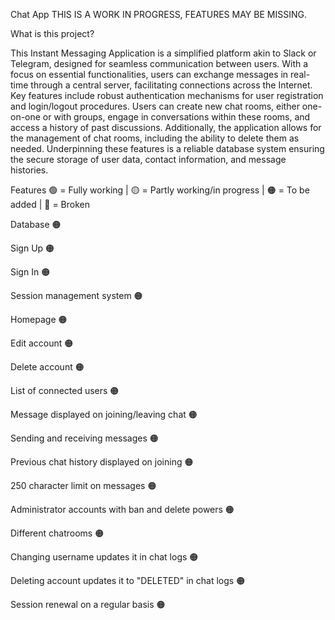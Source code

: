 Chat App
THIS IS A WORK IN PROGRESS, FEATURES MAY BE MISSING.

What is this project?

This Instant Messaging Application is a simplified platform akin to Slack or Telegram, designed for seamless communication between users. With a focus on essential functionalities, users can exchange messages in real-time through a central server, facilitating connections across the Internet. Key features include robust authentication mechanisms for user registration and login/logout procedures. Users can create new chat rooms, either one-on-one or with groups, engage in conversations within these rooms, and access a history of past discussions. Additionally, the application allows for the management of chat rooms, including the ability to delete them as needed. Underpinning these features is a reliable database system ensuring the secure storage of user data, contact information, and message histories.


Features
🟢 = Fully working | 🟡 = Partly working/in progress | 🟠 = To be added | 🔴 = Broken

Database 🟠

Sign Up 🟠

Sign In 🟠

Session management system 🟠

Homepage 🟠

Edit account 🟠

Delete account 🟠

List of connected users 🟠

Message displayed on joining/leaving chat 🟠

Sending and receiving messages 🟠

Previous chat history displayed on joining 🟠

250 character limit on messages 🟠

Administrator accounts with ban and delete powers 🟠

Different chatrooms 🟠

Changing username updates it in chat logs 🟠

Deleting account updates it to "DELETED" in chat logs 🟠

Session renewal on a regular basis 🟠



